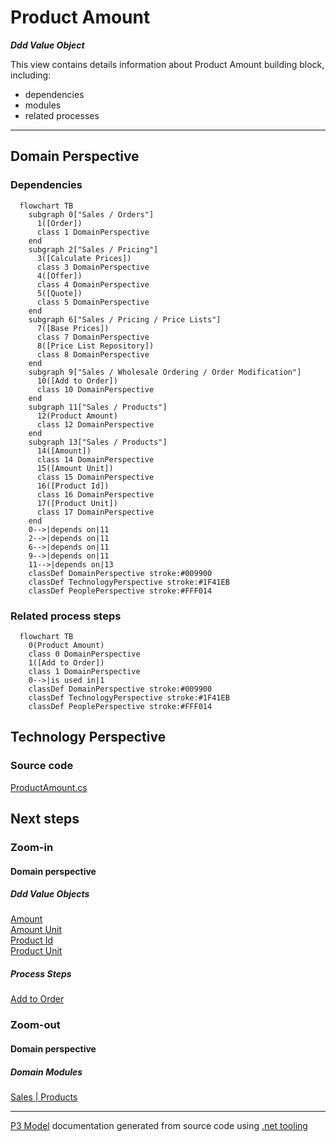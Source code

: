 ﻿
# Product Amount

***Ddd Value Object***  

This view contains details information about Product Amount building block, including:
- dependencies
- modules
- related processes  

---



## Domain Perspective


### Dependencies

```mermaid
  flowchart TB
    subgraph 0["Sales / Orders"]
      1([Order])
      class 1 DomainPerspective
    end
    subgraph 2["Sales / Pricing"]
      3([Calculate Prices])
      class 3 DomainPerspective
      4([Offer])
      class 4 DomainPerspective
      5([Quote])
      class 5 DomainPerspective
    end
    subgraph 6["Sales / Pricing / Price Lists"]
      7([Base Prices])
      class 7 DomainPerspective
      8([Price List Repository])
      class 8 DomainPerspective
    end
    subgraph 9["Sales / Wholesale Ordering / Order Modification"]
      10([Add to Order])
      class 10 DomainPerspective
    end
    subgraph 11["Sales / Products"]
      12(Product Amount)
      class 12 DomainPerspective
    end
    subgraph 13["Sales / Products"]
      14([Amount])
      class 14 DomainPerspective
      15([Amount Unit])
      class 15 DomainPerspective
      16([Product Id])
      class 16 DomainPerspective
      17([Product Unit])
      class 17 DomainPerspective
    end
    0-->|depends on|11
    2-->|depends on|11
    6-->|depends on|11
    9-->|depends on|11
    11-->|depends on|13
    classDef DomainPerspective stroke:#009900
    classDef TechnologyPerspective stroke:#1F41EB
    classDef PeoplePerspective stroke:#FFF014
```

### Related process steps

```mermaid
  flowchart TB
    0(Product Amount)
    class 0 DomainPerspective
    1([Add to Order])
    class 1 DomainPerspective
    0-->|is used in|1
    classDef DomainPerspective stroke:#009900
    classDef TechnologyPerspective stroke:#1F41EB
    classDef PeoplePerspective stroke:#FFF014
```

## Technology Perspective


### Source code

[ProductAmount.cs](../../../../../../../Sources/Sales/Sales.DeepModel/Products/ProductAmount.cs)  

## Next steps


### Zoom-in


#### Domain perspective


##### Ddd Value Objects

[Amount](Amount.md)  
[Amount Unit](AmountUnit.md)  
[Product Id](ProductId.md)  
[Product Unit](ProductUnit.md)  

##### Process Steps

[Add to Order](../WholesaleOrdering/OrderModification/AddToOrder.md)  

### Zoom-out


#### Domain perspective


##### Domain Modules

[Sales | Products](Products.md)  

---

[P3 Model](https://github.com/P3-model/P3-model) documentation generated from source code using [.net tooling](https://github.com/P3-model/P3-model-dotnet)